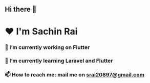 ## Hi there 👋
# ♥   I'm Sachin Rai
### 🔭 I’m currently working on Flutter
### 🌱 I’m currently learning Laravel and Flutter
### 📫 How to reach me: mail me on srai20897@gmail.com  
<!--
**sachin-rai1/sachin-rai1** is a ✨ _special_ ✨ repository because its `README.md` (this file) appears on your GitHub profile.

Here are some ideas to get you started:

- 🔭 I’m currently working on Flutter
- 🌱 I’m currently learning Laravel and Flutter
- 📫 How to reach me: mail me on srai20897@gmail.com  


-->
